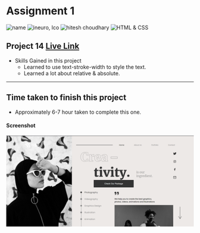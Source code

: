 # Assignment 1

![name](https://img.shields.io/badge/Omkar--Gujja-OG)
![ineuro, lco](https://img.shields.io/badge/iNeuron-LCO-green)
![hitesh choudhary](https://img.shields.io/badge/Hitesh--Choudhary-Full--stack--JS--bootcamp-red)
![HTML & CSS](https://img.shields.io/badge/HTML-CSS-orange)

## Project 14 [Live Link](https://dance-og.netlify.app)

-   Skills Gained in this project
    -   Learned to use text-stroke-width to style the text.
    -   Learned a lot about relative & absolute.

---


## Time taken to finish this project

-   Approximately 6-7 hour taken to complete this one.

#### Screenshot

![Desktop](./ss/preview.png)
